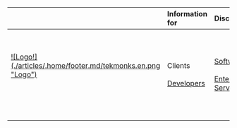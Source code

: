 |   |Information for |Discover | Follow us on |
|:--- |:----|:----|:----|
|[![Logo!] (./articles/.home/footer.md/tekmonks.en.png "Logo")](http://twitter.com/tekmonks) <br>&nbsp;<br>&nbsp; | Clients<br/><br />[Developers]({{#makeLink}}./blogs.html?blogs_path=blogs&menu_path=/{{/makeLink}}) |  [Software]({{#makeLink}}./article.html?article_path=enterprise/Enterprise-Managed-Services.md&menu_path=/{{/makeLink}})  <br/><br/>[Enterprise Services]({{#makeLink}}./enterprise.html?menu_path=/{{/makeLink}})  |  [![Facebook!] (./articles/.home/footer.md/facebook.svg =32x32 "Facebook")](https://www.facebook.com/TekMonks-1692794817691173) &nbsp; &nbsp; [![Twitter!] (./articles/.home/footer.md/twitter.svg =32x32 "Twitter")](http://twitter.com/tekmonks) &nbsp; &nbsp; [![LinkedIn!] (./articles/.home/footer.md/linkedin.svg =32x32 "LinkedIn")](https://www.linkedin.com/company/tekmonks) <br> <br><br> <br>  |
